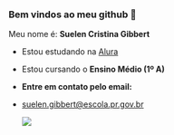 ### Bem vindos ao meu github 🥀

Meu nome é:
**Suelen Cristina Gibbert** 

- Estou estudando na [Alura](https://cursos.alura.com.br)

- Estou cursando o **Ensino Médio (1º A)**

- **Entre em contato pelo email:**
  
- suelen.gibbert@escola.pr.gov.br

  
  ![](https://media.tenor.com/mCiM7CmGGI4AAAAC/naruto.gif)
 
